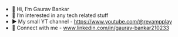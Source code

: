 - 👋 Hi, I’m Gaurav Bankar
- 👀 I’m interested in any tech related stuff
- ▶️ My small YT channel - https://www.youtube.com/@revampplay
- 🔗 Connect with me - www.linkedin.com/in/gaurav-bankar210233

<!---
gaurav210233/gaurav210233 is a ✨ special ✨ repository because its `README.md` (this file) appears on your GitHub profile.
You can click the Preview link to take a look at your changes.
--->
